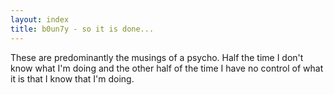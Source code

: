 ```yaml
---
layout: index
title: b0un7y - so it is done...
---
```


These are predominantly the musings of a psycho. Half the time I don't know what I'm doing and the other half of the time I have no control of what it is that I know that I'm doing.

